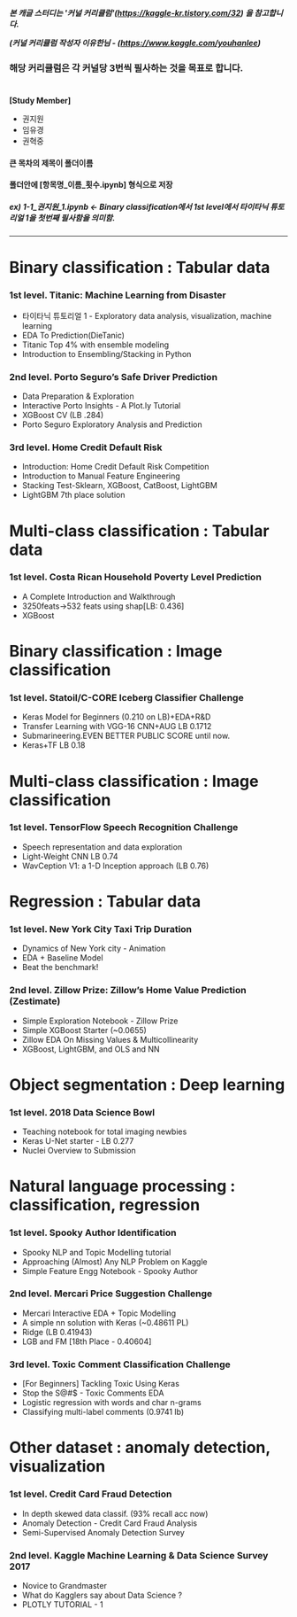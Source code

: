 _**본 캐글 스터디는 '커널 커리큘럼'(https://kaggle-kr.tistory.com/32) 을 참고합니다.**_

_**(커널 커리큘럼 작성자 이유한님 - (https://www.kaggle.com/youhanlee)**_

### **해당 커리큘럼은 각 커널당 3번씩 필사하는 것을 목표로 합니다.**

#

**[Study Member]**
  * 권지원
  * 임유경
  * 권혁중

#### 큰 목차의 제목이 폴더이름
#### 폴더안에 [항목명_이름_횟수.ipynb] 형식으로 저장
##### ex) 1-1_권지원_1.ipynb <- Binary classification에서 1st level에서 타이타닉 튜토리얼 1을 첫번째 필사함을 의미함.
---

# **Binary classification : Tabular data**

### **1st level. Titanic: Machine Learning from Disaster**
  * 타이타닉 튜토리얼 1 - Exploratory data analysis, visualization, machine learning
  * EDA To Prediction(DieTanic)
  * Titanic Top 4% with ensemble modeling
  * Introduction to Ensembling/Stacking in Python

### **2nd level. Porto Seguro’s Safe Driver Prediction**
  * Data Preparation & Exploration
  * Interactive Porto Insights - A Plot.ly Tutorial
  * XGBoost CV (LB .284)
  * Porto Seguro Exploratory Analysis and Prediction
  
### **3rd level. Home Credit Default Risk**
  * Introduction: Home Credit Default Risk Competition
  * Introduction to Manual Feature Engineering
  * Stacking Test-Sklearn, XGBoost, CatBoost, LightGBM
  * LightGBM 7th place solution
  
# **Multi-class classification : Tabular data**

### **1st level. Costa Rican Household Poverty Level Prediction**
  * A Complete Introduction and Walkthrough
  * 3250feats->532 feats using shap[LB: 0.436]
  * XGBoost
  
# **Binary classification : Image classification**

### **1st level. Statoil/C-CORE Iceberg Classifier Challenge**
  * Keras Model for Beginners (0.210 on LB)+EDA+R&D
  * Transfer Learning with VGG-16 CNN+AUG LB 0.1712
  * Submarineering.EVEN BETTER PUBLIC SCORE until now.
  * Keras+TF LB 0.18
  
# **Multi-class classification : Image classification**

### **1st level. TensorFlow Speech Recognition Challenge**
  * Speech representation and data exploration
  * Light-Weight CNN LB 0.74
  * WavCeption V1: a 1-D Inception approach (LB 0.76)
  
# **Regression : Tabular data**
  
### **1st level. New York City Taxi Trip Duration**
  * Dynamics of New York city - Animation
  * EDA + Baseline Model
  * Beat the benchmark!
  
### **2nd level. Zillow Prize: Zillow’s Home Value Prediction (Zestimate)**
  * Simple Exploration Notebook - Zillow Prize
  * Simple XGBoost Starter (~0.0655)
  * Zillow EDA On Missing Values & Multicollinearity
  * XGBoost, LightGBM, and OLS and NN
  
# **Object segmentation : Deep learning**

### **1st level. 2018 Data Science Bowl**
  * Teaching notebook for total imaging newbies
  * Keras U-Net starter - LB 0.277
  * Nuclei Overview to Submission
  
# **Natural language processing : classification, regression**

### **1st level. Spooky Author Identification**
  * Spooky NLP and Topic Modelling tutorial
  * Approaching (Almost) Any NLP Problem on Kaggle
  * Simple Feature Engg Notebook - Spooky Author
  
### **2nd level. Mercari Price Suggestion Challenge**
  * Mercari Interactive EDA + Topic Modelling
  * A simple nn solution with Keras (~0.48611 PL)
  * Ridge (LB 0.41943)
  * LGB and FM [18th Place - 0.40604]
  
### **3rd level. Toxic Comment Classification Challenge**
  * [For Beginners] Tackling Toxic Using Keras
  * Stop the S@#$ - Toxic Comments EDA
  * Logistic regression with words and char n-grams
  * Classifying multi-label comments (0.9741 lb)
  
# **Other dataset : anomaly detection, visualization**

### **1st level. Credit Card Fraud Detection**
  * In depth skewed data classif. (93% recall acc now)
  * Anomaly Detection - Credit Card Fraud Analysis
  * Semi-Supervised Anomaly Detection Survey
  
### **2nd level. Kaggle Machine Learning & Data Science Survey 2017**
  * Novice to Grandmaster
  * What do Kagglers say about Data Science ?
  * PLOTLY TUTORIAL - 1
